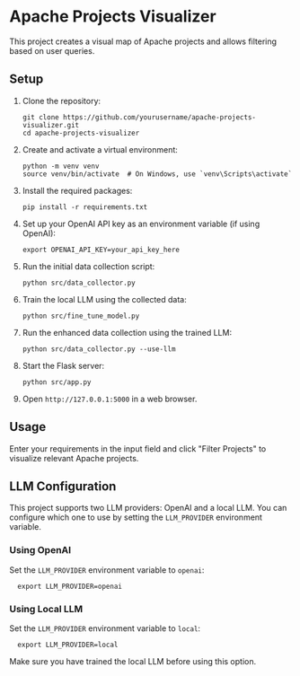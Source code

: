 # Apache Projects Visualizer

This project creates a visual map of Apache projects and allows filtering based on user queries.

## Setup

1. Clone the repository:
   ```
   git clone https://github.com/yourusername/apache-projects-visualizer.git
   cd apache-projects-visualizer
   ```

2. Create and activate a virtual environment:
   ```
   python -m venv venv
   source venv/bin/activate  # On Windows, use `venv\Scripts\activate`
   ```

3. Install the required packages:
   ```
   pip install -r requirements.txt
   ```

4. Set up your OpenAI API key as an environment variable (if using OpenAI):
   ```
   export OPENAI_API_KEY=your_api_key_here
   ```

5. Run the initial data collection script:
   ```
   python src/data_collector.py
   ```

6. Train the local LLM using the collected data:
   ```
   python src/fine_tune_model.py
   ```

7. Run the enhanced data collection using the trained LLM:
   ```
   python src/data_collector.py --use-llm
   ```

8. Start the Flask server:
   ```
   python src/app.py
   ```

9. Open `http://127.0.0.1:5000` in a web browser.

## Usage

Enter your requirements in the input field and click "Filter Projects" to visualize relevant Apache projects.

## LLM Configuration

This project supports two LLM providers: OpenAI and a local LLM. You can configure which one to use by setting the `LLM_PROVIDER` environment variable.

### Using OpenAI

Set the `LLM_PROVIDER` environment variable to `openai`:

      export LLM_PROVIDER=openai

### Using Local LLM

Set the `LLM_PROVIDER` environment variable to `local`:

      export LLM_PROVIDER=local

Make sure you have trained the local LLM before using this option.